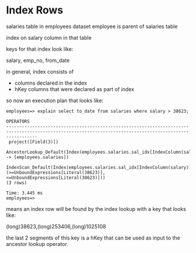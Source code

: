 # Index Rows

salaries table in employees dataset
employee is parent of salaries table

index on salary column in that table

keys for that index look like:

 salary, emp_no, from_date

in general, index consists of
 - columns declared in the index
 - hKey columns that were declared as part of index

so now an execution plan that looks like:

```console
employees=> explain select to_date from salaries where salary > 38623;
                                                                       OPERATORS                                                                        
--------------------------------------------------------------------------------------------------------------------------------------------------------
 project([Field(3)])
   AncestorLookup_Default(Index(employees.salaries.sal_idx[IndexColumn(salary)]) -> [employees.salaries])
     IndexScan_Default(Index(employees.salaries.sal_idx[IndexColumn(salary)]) (>=UnboundExpressions[Literal(38623)],<=UnboundExpressions[Literal(38623)]))
(3 rows)

Time: 3.445 ms
employees=> 
```

means an index row will be found by the index lookup with a key that looks like:

(long)38623,(long)253406,(long)1025108

the last 2 segments of this key is a hKey that can be used as input to the 
ancestor lookup operator.
